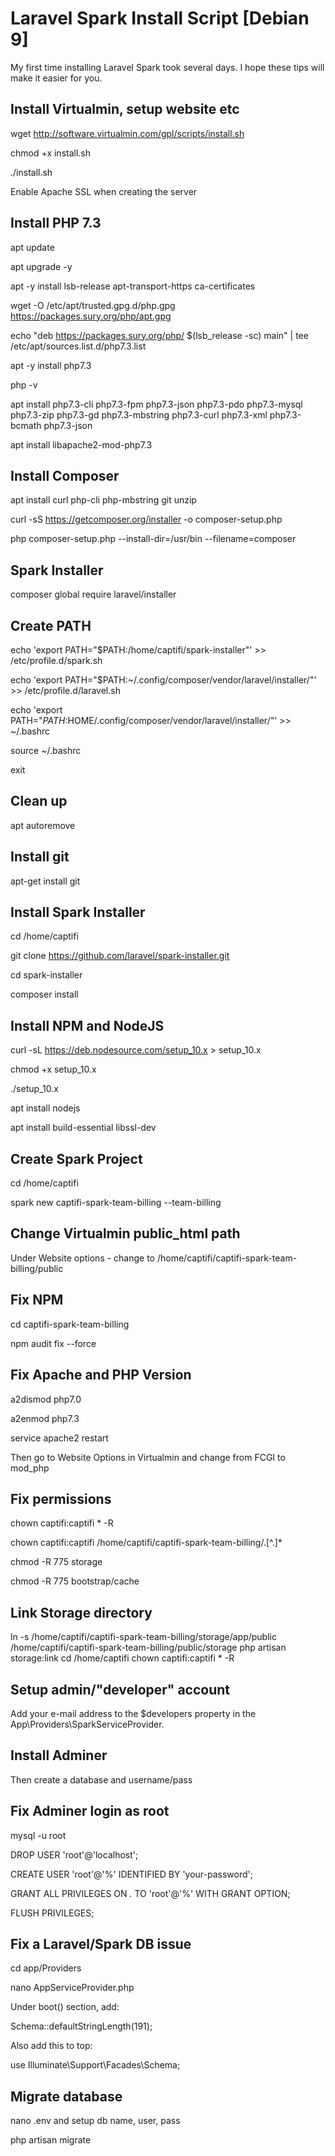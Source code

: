# Laravel Spark Install Script [Debian 9]
My first time installing Laravel Spark took several days. I hope these tips will make it easier for you.

## Install Virtualmin, setup website etc
wget http://software.virtualmin.com/gpl/scripts/install.sh

chmod +x install.sh

./install.sh

Enable Apache SSL when creating the server


## Install PHP 7.3
apt update

apt upgrade -y

apt -y install lsb-release apt-transport-https ca-certificates 

wget -O /etc/apt/trusted.gpg.d/php.gpg https://packages.sury.org/php/apt.gpg

echo "deb https://packages.sury.org/php/ $(lsb_release -sc) main" | tee /etc/apt/sources.list.d/php7.3.list

apt -y install php7.3

php -v

apt install php7.3-cli php7.3-fpm php7.3-json php7.3-pdo php7.3-mysql php7.3-zip php7.3-gd  php7.3-mbstring php7.3-curl php7.3-xml 
php7.3-bcmath php7.3-json

apt install libapache2-mod-php7.3


## Install Composer
apt install curl php-cli php-mbstring git unzip

curl -sS https://getcomposer.org/installer -o composer-setup.php

php composer-setup.php --install-dir=/usr/bin --filename=composer


## Spark Installer
composer global require laravel/installer

## Create PATH
echo 'export PATH="$PATH:/home/captifi/spark-installer"' >> /etc/profile.d/spark.sh

echo 'export PATH="$PATH:~/.config/composer/vendor/laravel/installer/"' >> /etc/profile.d/laravel.sh

echo 'export PATH="$PATH:$HOME/.config/composer/vendor/laravel/installer/"' >> ~/.bashrc

source ~/.bashrc

exit

## Clean up
apt autoremove

## Install git
apt-get install git

## Install Spark Installer
cd /home/captifi

git clone https://github.com/laravel/spark-installer.git

cd spark-installer

composer install

## Install NPM and NodeJS
curl -sL https://deb.nodesource.com/setup_10.x > setup_10.x 

chmod +x setup_10.x

./setup_10.x

apt install nodejs

apt install build-essential libssl-dev

## Create Spark Project
cd /home/captifi

spark new captifi-spark-team-billing --team-billing

## Change Virtualmin public_html path
Under Website options - change to /home/captifi/captifi-spark-team-billing/public

## Fix NPM
cd captifi-spark-team-billing

npm audit fix --force

## Fix Apache and PHP Version
a2dismod php7.0

a2enmod php7.3

service apache2 restart

Then go to Website Options in Virtualmin and change from FCGI to mod_php

## Fix permissions
chown captifi:captifi * -R

chown captifi:captifi /home/captifi/captifi-spark-team-billing/.[^.]*

chmod -R 775 storage

chmod -R 775 bootstrap/cache

## Link Storage directory
ln -s /home/captifi/captifi-spark-team-billing/storage/app/public /home/captifi/captifi-spark-team-billing/public/storage
php artisan storage:link
cd /home/captifi
chown captifi:captifi * -R

## Setup admin/"developer" account
Add your e-mail address to the $developers property in the App\Providers\SparkServiceProvider.

## Install Adminer
Then create a database and username/pass

## Fix Adminer login as root
mysql -u root

DROP USER 'root'@'localhost';

CREATE USER 'root'@'%' IDENTIFIED BY 'your-password';

GRANT ALL PRIVILEGES ON *.* TO 'root'@'%' WITH GRANT OPTION;

FLUSH PRIVILEGES;

## Fix a Laravel/Spark DB issue
cd app/Providers

nano AppServiceProvider.php

Under boot() section, add:

Schema::defaultStringLength(191);

Also add this to top:

use Illuminate\Support\Facades\Schema;

## Migrate database
nano .env and setup db name, user, pass

php artisan migrate
